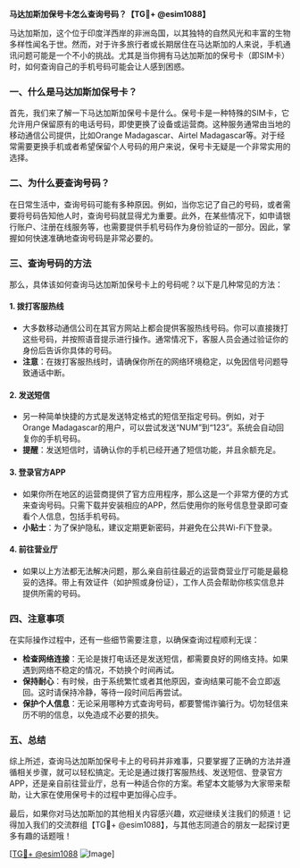 **马达加斯加保号卡怎么查询号码？【TG💪+ @esim1088】**

马达加斯加，这个位于印度洋西岸的非洲岛国，以其独特的自然风光和丰富的生物多样性闻名于世。然而，对于许多旅行者或长期居住在马达斯加的人来说，手机通讯问题可能是一个不小的挑战。尤其是当你拥有马达加斯加的保号卡（即SIM卡）时，如何查询自己的手机号码可能会让人感到困惑。

### 一、什么是马达加斯加保号卡？

首先，我们来了解一下马达加斯加保号卡是什么。保号卡是一种特殊的SIM卡，它允许用户保留原有的电话号码，即使更换了设备或运营商。这种服务通常由当地的移动通信公司提供，比如Orange Madagascar、Airtel Madagascar等。对于经常需要更换手机或者希望保留个人号码的用户来说，保号卡无疑是一个非常实用的选择。

### 二、为什么要查询号码？

在日常生活中，查询号码可能有多种原因。例如，当你忘记了自己的号码，或者需要将号码告知他人时，查询号码就显得尤为重要。此外，在某些情况下，如申请银行账户、注册在线服务等，也需要提供手机号码作为身份验证的一部分。因此，掌握如何快速准确地查询号码是非常必要的。

### 三、查询号码的方法

那么，具体该如何查询马达加斯加保号卡上的号码呢？以下是几种常见的方法：

#### 1. **拨打客服热线**
   - 大多数移动通信公司在其官方网站上都会提供客服热线号码。你可以直接拨打这些号码，并按照语音提示进行操作。通常情况下，客服人员会通过验证你的身份后告诉你具体的号码。
   - **注意**：在拨打客服热线时，请确保你所在的网络环境稳定，以免因信号问题导致通话中断。

#### 2. **发送短信**
   - 另一种简单快捷的方式是发送特定格式的短信至指定号码。例如，对于Orange Madagascar的用户，可以尝试发送“NUM”到“123”。系统会自动回复你的手机号码。
   - **提醒**：发送短信时，请确认你的手机已经开通了短信功能，并且余额充足。

#### 3. **登录官方APP**
   - 如果你所在地区的运营商提供了官方应用程序，那么这是一个非常方便的方式来查询号码。只需下载并安装相应的APP，然后使用你的账号信息登录即可查看个人信息，包括手机号码。
   - **小贴士**：为了保护隐私，建议定期更新密码，并避免在公共Wi-Fi下登录。

#### 4. **前往营业厅**
   - 如果以上方法都无法解决问题，那么亲自前往最近的运营商营业厅可能是最稳妥的选择。带上有效证件（如护照或身份证），工作人员会帮助你核实信息并提供所需的号码。

### 四、注意事项

在实际操作过程中，还有一些细节需要注意，以确保查询过程顺利无误：

- **检查网络连接**：无论是拨打电话还是发送短信，都需要良好的网络支持。如果遇到网络不稳定的情况，不妨换个时间再试。
- **保持耐心**：有时候，由于系统繁忙或者其他原因，查询结果可能不会立即返回。这时请保持冷静，等待一段时间后再尝试。
- **保护个人信息**：无论采用哪种方式查询号码，都要警惕诈骗行为。切勿轻信来历不明的信息，以免造成不必要的损失。

### 五、总结

综上所述，查询马达加斯加保号卡上的号码并非难事，只要掌握了正确的方法并遵循相关步骤，就可以轻松搞定。无论是通过拨打客服热线、发送短信、登录官方APP，还是亲自前往营业厅，总有一种适合你的方案。希望本文能够为大家带来帮助，让大家在使用保号卡的过程中更加得心应手。

最后，如果你对马达加斯加的其他相关内容感兴趣，欢迎继续关注我们的频道！记得加入我们的交流群组【TG💪+ @esim1088】，与其他志同道合的朋友一起探讨更多有趣的话题哦！

[[TG💪+ @esim1088](https://t.me/s/esim1088) ![Image](https://i.postimg.cc/4NQfJmqS/Snipaste-2025-05-13-00-14-12.png)]